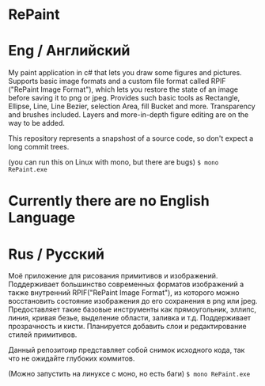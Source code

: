 # RePaint

# Eng / Английский
My paint application in c# that lets you draw some figures and pictures. Supports basic image formats and a custom file format called RPIF ("RePaint Image Format"), which lets you restore the state of an image before saving it to png or jpeg.
Provides such basic tools as Rectangle, Ellipse, Line, Line Bezier, selection Area, fill Bucket and more.
Transparency and brushes included. Layers and more-in-depth figure editing are on the way to be added.

This repository represents a snapshost of a source code, so don't expect a long commit trees.

(you can run this on Linux with mono, but there are bugs)
`$ mono RePaint.exe`

# Currently there are no English Language

# Rus / Русский
Моё приложение для рисования примитивов и изображений. Поддерживает большинство современных форматов изображений а также внутренний RPIF("RePaint Image Format"), из которого можно восстановить состояние изображения до его сохранения в png или jpeg.
Предоставляет такие базовые инструменты как прямоугольник, эллипс, линия, кривая безье, выделение области, заливка и т.д.
Поддерживает прозрачность и кисти. Планируется добавить слои и редактирование стилей примитивов.

Данный репозитоир представляет собой снимок исходного кода, так что не ожидайте глубоких коммитов.

(Можно запустить на линуксе с моно, но есть баги)
`$ mono RePaint.exe`

